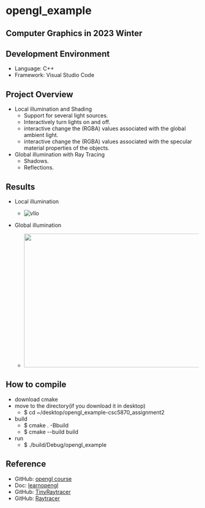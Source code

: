 # opengl_example
Computer Graphics in 2023 Winter 
--------------

## Development Environment
- Language: C++
- Framework: Visual Studio Code

## Project Overview
- Local illumination and Shading
  - Support for several light sources.
  - Interactively turn lights on and off.
  - interactive change the (RGBA) values associated with the global ambient light.
  - interactive change the (RGBA) values associated with the specular material properties of the objects.
- Global illumination with Ray Tracing
  - Shadows.
  - Reflections.


## Results
- Local illumination
  - ![vllo](https://user-images.githubusercontent.com/71214577/230675306-8e1f451a-a28d-4144-a909-6630369d433f.GIF)
 
- Global illumination
  - <img src="https://user-images.githubusercontent.com/71214577/230677910-c5623dc2-3d51-488f-b26f-59a4831d10b2.png" width="640" height="350">
  
## How to compile
- download cmake 
- move to the directory(if you download it in desktop)
  - $ cd  ~/desktop/opengl_example-csc5870_assignment2
- build
  - $ cmake . -Bbuild
  - $ cmake --build build
- run
  - $ ./build/Debug/opengl_example

## Reference 
- GitHub: [opengl course](https://github.com/rinthel/opengl_course)
- Doc: [learnopengl](https://learnopengl.com/)
- GitHub: [TinyRaytracer](https://github.com/ssloy/tinyraytracer)
- GitHub: [Raytracer](https://github.com/FacelessLaw/RayTracing/tree/db0d6480ca35527e08f6f7c95fe94c7fe5682836)

